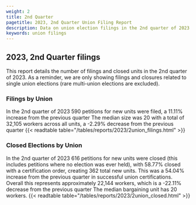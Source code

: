 ```yaml
---
weight: 2
title: 2nd Quarter
pagetitle: 2023, 2nd Quarter Union Filing Report
description: Data on union election filings in the 2nd quarter of 2023
keywords: union filings
---
```


## 2023, 2nd Quarter filings

This report details the number of filings and closed units in the 2nd quarter of 2023. As a reminder, we are only showing filings and closures related to single union elections (rare multi-union elections are excluded).

### Filings by Union
In the 2nd quarter of 2023 590 petitions for new units were filed, a 11.11% increase from the previous quarter The median size was 20 with a total of 32,105 workers across all units, a -2.29% decrease from the previous quarter
{{< readtable table="/tables/reports/2023/2union_filings.html" >}}

### Closed Elections by Union
In the 2nd quarter of 2023 616 petitions for new units were closed (this includes petitions where no election was ever held), with 58.77% closed with a certification order, creating 362 total new units. This was a 54.04% increase from the previous quarter in successful union certifications. Overall this represents approximately 22,144 workers, which is a -22.11% decrease from the previous quarter The median bargaining unit has 20 workers.
{{< readtable table="/tables/reports/2023/2union_closed.html" >}}
